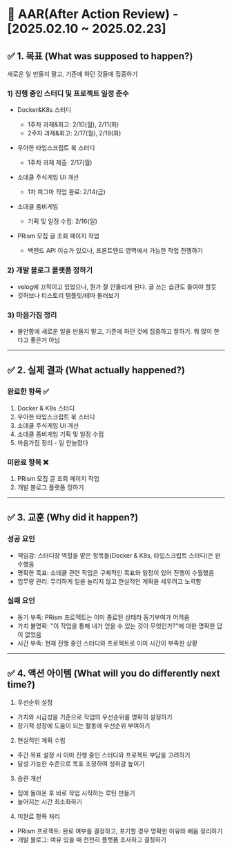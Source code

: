 # 📌 AAR(After Action Review) - [2025.02.10 ~ 2025.02.23]

## ✅ 1. 목표 (What was supposed to happen?)

새로운 일 만들지 말고, 기존에 하던 것들에 집중하기

### 1) 진행 중인 스터디 및 프로젝트 일정 준수

- Docker&K8s 스터디

  - 1주차 과제&회고: 2/10(월), 2/11(화)
  - 2주차 과제&회고: 2/17(월), 2/18(화)

- 우아한 타입스크립트 북 스터디

  - 1주차 과제 제출: 2/17(월)

- 소데클 주식게임 UI 개선

  - 1차 피그마 작업 완료: 2/14(금)

- 소데클 좀비게임

  - 기획 및 일정 수립: 2/16(일)

- PRism 모집 글 조회 페이지 작업
  - 백엔드 API 이슈가 있으나, 프론트엔드 영역에서 가능한 작업 진행하기

### 2) 개발 블로그 플랫폼 정하기

- velog에 끄적이고 있었으나, 뭔가 잘 안올리게 된다. 글 쓰는 습관도 들여야 할듯
- 깃허브나 티스토리 템플릿/테마 둘러보기

### 3) 마음가짐 정리

- 불안함에 새로운 일을 만들지 말고, 기존에 하던 것에 집중하고 잘하기. 뭐 많이 한다고 좋은거 아님

---

## ✅ 2. 실제 결과 (What actually happened?)

### 완료한 항목 ✅

1. Docker & K8s 스터디
2. 우아한 타입스크립트 북 스터디
3. 소데클 주식게임 UI 개선
4. 소데클 좀비게임 기획 및 일정 수립
5. 마음가짐 정리 - 일 안늘렸다

### 미완료 항목 ❌

1. PRism 모집 글 조회 페이지 작업
2. 개발 블로그 플랫폼 정하기

---

## ✅ 3. 교훈 (Why did it happen?)

### 성공 요인

- 책임감: 스터디장 역할을 맡은 항목들(Docker & K8s, 타입스크립트 스터디)은 완수했음
- 명확한 목표: 소데클 관련 작업은 구체적인 목표와 일정이 있어 진행이 수월했음
- 업무량 관리: 무리하게 일을 늘리지 않고 현실적인 계획을 세우려고 노력함

### 실패 요인

- 동기 부족: PRism 프로젝트는 이미 종료된 상태라 동기부여가 어려움
- 가치 불명확: "이 작업을 통해 내가 얻을 수 있는 것이 무엇인가?"에 대한 명확한 답이 없었음
- 시간 부족: 현재 진행 중인 스터디와 프로젝트로 이미 시간이 부족한 상황

---

## ✅ 4. 액션 아이템 (What will you do differently next time?)

1. 우선순위 설정

- 가치와 시급성을 기준으로 작업의 우선순위를 명확히 설정하기
- 장기적 성장에 도움이 되는 활동에 우선순위 부여하기

2. 현실적인 계획 수립

- 주간 목표 설정 시 이미 진행 중인 스터디와 프로젝트 부담을 고려하기
- 달성 가능한 수준으로 목표 조정하여 성취감 높이기

3. 습관 개선

- 집에 돌아온 후 바로 작업 시작하는 루틴 만들기
- 늘어지는 시간 최소화하기

4. 미완료 항목 처리

- PRism 프로젝트: 완료 여부를 결정하고, 포기할 경우 명확한 이유와 배움 정리하기
- 개발 블로그: 여유 있을 때 천천히 플랫폼 조사하고 결정하기
